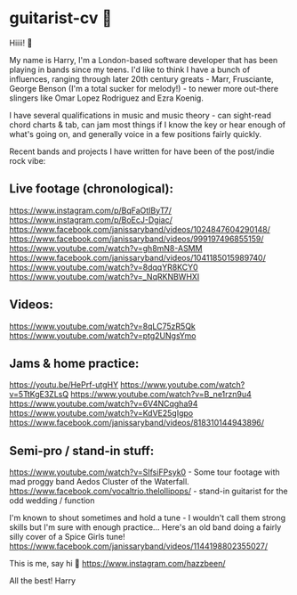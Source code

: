 # guitarist-cv 🎸

Hiiii! 👋

My name is Harry, I'm a London-based software developer that has been playing in bands since my teens. 
I'd like to think I have a bunch of influences, ranging through later 20th century greats - Marr, Frusciante, George Benson (I'm a total sucker for melody!) - to newer more out-there slingers like Omar Lopez Rodriguez and Ezra Koenig.

I have several qualifications in music and music theory - can sight-read chord charts & tab, can jam most things if I know the key or hear enough of what's going on, and generally voice in a few positions fairly quickly.

Recent bands and projects I have written for have been of the post/indie rock vibe:

## Live footage (chronological):

https://www.instagram.com/p/BqFaOtIByT7/
https://www.instagram.com/p/BoEcJ-Dgiac/
https://www.facebook.com/janissaryband/videos/1024847604290148/
https://www.facebook.com/janissaryband/videos/999197496855159/
https://www.youtube.com/watch?v=gh8mN8-ASMM
https://www.facebook.com/janissaryband/videos/1041185015989740/
https://www.youtube.com/watch?v=8dqqYR8KCY0
https://www.youtube.com/watch?v=_NqRKNBWHXI

## Videos:
https://www.youtube.com/watch?v=8qLC75zR5Qk
https://www.youtube.com/watch?v=ptg2UNgsYmo

## Jams & home practice:
https://youtu.be/HePrf-utgHY
https://www.youtube.com/watch?v=5TtKgE3ZLsQ
https://www.youtube.com/watch?v=B_ne1rzn9u4
https://www.youtube.com/watch?v=6V4NCqgha94
https://www.youtube.com/watch?v=KdVE25gIgpo
https://www.facebook.com/janissaryband/videos/818310144943896/

## Semi-pro / stand-in stuff:
https://www.youtube.com/watch?v=SIfsiFPsyk0 - Some tour footage with mad proggy band Aedos Cluster of the Waterfall.
https://www.facebook.com/vocaltrio.thelollipops/ - stand-in guitarist for the odd wedding / function

I'm known to shout sometimes and hold a tune - I wouldn't call them strong skills but I'm sure with enough practice... Here's an old band doing a fairly silly cover of a Spice Girls tune!
https://www.facebook.com/janissaryband/videos/1144198802355027/



This is me, say hi 👋 
https://www.instagram.com/hazzbeen/ 

All the best! 
Harry
